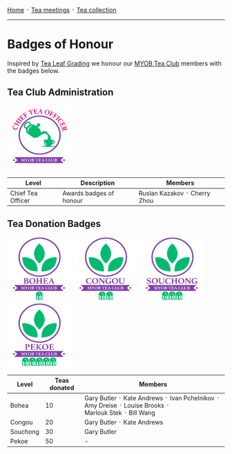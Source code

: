 [Home](./README.md) ᛫ [Tea meetings](./MEETINGS.md) ᛫ [Tea collection](./COLLECTION.md)

-----

# Badges of Honour

Inspired by [Tea Leaf Grading] we honour our [MYOB Tea Club] members with the badges below.

## Tea Club Administration

<div>
  <img width="150" height="150" src="./images/badges/cto.png">
</div>

| Level             | Description             | Members                      |
|-------------------|-------------------------|------------------------------|
| Chief Tea Officer | Awards badges of honour | Ruslan Kazakov ᛫ Cherry Zhou  |

## Tea Donation Badges

<div>
  <img width="150" height="150" src="./images/badges/bohea.png">
  <img width="150" height="150" src="./images/badges/congou.png">
  <img width="150" height="150" src="./images/badges/souchong.png">
  <img width="150" height="150" src="./images/badges/pekoe.png">
</div>

| Level     | Teas donated | Members                                                                 |
|-----------|--------------|-------------------------------------------------------------------------|
| Bohea     | 10           | Gary Butler ᛫ Kate Andrews ᛫ Ivan Pchelnikov ᛫ Amy Dreise ᛫ Louise Brooks ᛫ <br>Marlouk Stek ᛫ Bill Wang |
| Congou    | 20           | Gary Butler ᛫ Kate Andrews                                              |
| Souchong  | 30           | Gary Butler                                                             |
| Pekoe     | 50           | -                                                                       |

[MYOB Tea Club]: https://github.com/rkazakov/tea-club
[Tea Leaf Grading]: https://en.wikipedia.org/wiki/Tea_leaf_grading
